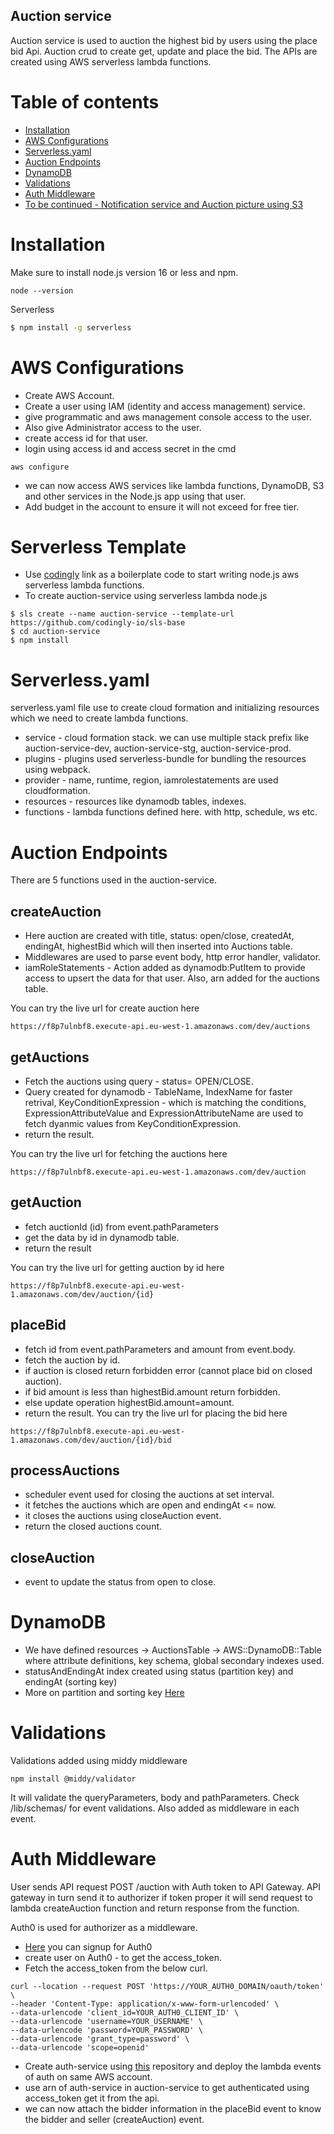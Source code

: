 ## Auction service
Auction service is used to auction the highest bid by users using the place bid Api. Auction crud to create get, update and place the bid. The APIs are created using AWS serverless lambda functions.

Table of contents
=================


   * [Installation](#installation)
   * [AWS Configurations](#awscon)
   * [Serverless.yaml](#serverless)
   * [Auction Endpoints](#endpoints)
   * [DynamoDB](#dynamodb)
   * [Validations](#validations)
   * [Auth Middleware](#middleware)
   * [To be continued - Notification service and Auction picture using S3](#continue)
    

Installation
============

Make sure to install node.js version 16 or less and npm.

```
node --version
```

Serverless 
```bash
$ npm install -g serverless
```


AWS Configurations
===================

- Create AWS Account.
- Create a user using IAM (identity and access management) service.
- give programmatic and aws management console access to the user.
- Also give Administrator access to the user.
- create access id for that user.
- login using access id and access secret in the cmd
```
aws configure
```
- we can now access AWS services like lambda functions, DynamoDB, S3 and other services in the Node.js app using that user.
- Add budget in the account to ensure it will not exceed for free tier.


Serverless Template
====================

- Use [codingly](https://github.com/arielweinberger/sls-base) link as a boilerplate code to start writing node.js aws serverless lambda functions.
- To create auction-service using serverless lambda node.js
```
$ sls create --name auction-service --template-url https://github.com/codingly-io/sls-base
$ cd auction-service
$ npm install
```

Serverless.yaml
=============
serverless.yaml file use to create cloud formation and initializing resources which we need to create lambda functions.

- service - cloud formation stack. we can use multiple stack prefix like auction-service-dev, auction-service-stg, auction-service-prod.
- plugins - plugins used serverless-bundle for bundling the resources using webpack.
- provider - name, runtime, region, iamrolestatements are used cloudformation.
- resources - resources like dynamodb tables, indexes.
- functions - lambda functions defined here. with http, schedule, ws etc.


Auction Endpoints
================
There are 5 functions used in the auction-service.

## createAuction
- Here auction are created with title, status: open/close, createdAt, endingAt, highestBid which will then inserted into Auctions table.
- Middlewares are used to parse event body, http error handler, validator.
- iamRoleStatements - Action added as dynamodb:PutItem to provide access to upsert the data for that user. Also, arn added for the auctions table.

You can try the live url for create auction here
```
https://f8p7ulnbf8.execute-api.eu-west-1.amazonaws.com/dev/auctions
```

## getAuctions
- Fetch the auctions using query - status= OPEN/CLOSE.
- Query created for dynamodb - TableName, IndexName for faster retrival, KeyConditionExpression - which is matching the conditions, ExpressionAttributeValue and ExpressionAttributeName are used to fetch dyanmic values from KeyConditionExpression.
- return the result.

You can try the live url for fetching the auctions here
```
https://f8p7ulnbf8.execute-api.eu-west-1.amazonaws.com/dev/auction
```

## getAuction
- fetch auctionId (id) from event.pathParameters
- get the data by id in dynamodb table.
- return the result

You can try the live url for getting auction by id here
```
https://f8p7ulnbf8.execute-api.eu-west-1.amazonaws.com/dev/auction/{id}
```

## placeBid
- fetch id from event.pathParameters and amount from event.body.
- fetch the auction by id.
- if auction is closed return forbidden error (cannot place bid on closed auction).
- if bid amount is less than highestBid.amount return forbidden.
- else update operation highestBid.amount=amount.
- return the result.
You can try the live url for placing the bid here

```
https://f8p7ulnbf8.execute-api.eu-west-1.amazonaws.com/dev/auction/{id}/bid
```

## processAuctions
- scheduler event used for closing the auctions at set interval.
- it fetches the auctions which are open and endingAt <= now.
- it closes the auctions using closeAuction event.
- return the closed auctions count.

## closeAuction
- event to update the status from open to close.

DynamoDB
===========
- We have defined resources -> AuctionsTable -> AWS::DynamoDB::Table where attribute definitions, key schema, global secondary indexes used.
- statusAndEndingAt index created using status (partition key) and endingAt (sorting key) 
- More on partition and sorting key [Here](https://docs.aws.amazon.com/amazondynamodb/latest/developerguide/HowItWorks.CoreComponents.html)


Validations
============

Validations added using middy middleware
```
npm install @middy/validator
```

It will validate the queryParameters, body and pathParameters. Check /lib/schemas/ for event validations. Also added as middleware in each event.


Auth Middleware
==============
User sends API request POST /auction with Auth token to API Gateway. API gateway in turn send it to authorizer if token proper it will send request to lambda createAuction function and return response from the function.

Auth0 is used for authorizer as a middleware. 
- [Here](https://auth0.com/signup?place=header&type=button&text=sign%20up) you can signup for Auth0
- create user on Auth0 - to get the access_token.
- Fetch the access_token from the below curl.
```
curl --location --request POST 'https://YOUR_AUTH0_DOMAIN/oauth/token' \
--header 'Content-Type: application/x-www-form-urlencoded' \
--data-urlencode 'client_id=YOUR_AUTH0_CLIENT_ID' \
--data-urlencode 'username=YOUR_USERNAME' \
--data-urlencode 'password=YOUR_PASSWORD' \
--data-urlencode 'grant_type=password' \
--data-urlencode 'scope=openid'
```
- Create auth-service using [this](https://github.com/arielweinberger/serverless-auth0-authorizer) repository and deploy the lambda events of auth on same AWS account.
- use arn of auth-service in auction-service to get authenticated using access_token get it from the api.
- we can now attach the bidder information in the placeBid event to know the bidder and seller (createAuction) event.

